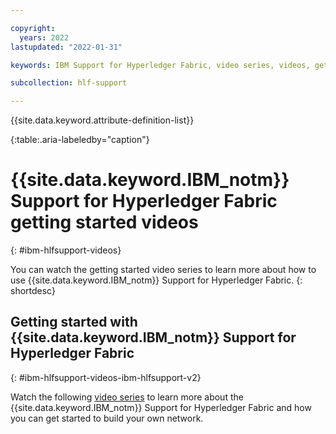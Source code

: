 ```yaml
---

copyright:
  years: 2022
lastupdated: "2022-01-31"

keywords: IBM Support for Hyperledger Fabric, video series, videos, getting started videos, demo videos

subcollection: hlf-support

---
```


{{site.data.keyword.attribute-definition-list}}


{:table:.aria-labeledby="caption"}





# {{site.data.keyword.IBM_notm}} Support for Hyperledger Fabric getting started videos
{: #ibm-hlfsupport-videos}

You can watch the getting started video series to learn more about how to use {{site.data.keyword.IBM_notm}} Support for Hyperledger Fabric.
{: shortdesc}

## Getting started with {{site.data.keyword.IBM_notm}} Support for Hyperledger Fabric
{: #ibm-hlfsupport-videos-ibm-hlfsupport-v2}

Watch the following [video series]( http://ibm.biz/BlockchainPlatformSeries) to learn more about the {{site.data.keyword.IBM_notm}} Support for Hyperledger Fabric and how you can get started to build your own network.

